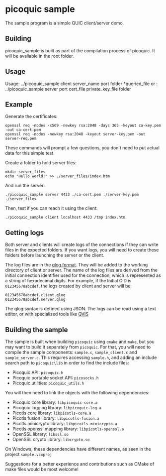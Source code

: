 picoquic sample
===============

The sample program is a simple QUIC client/server demo.

Building
--------
picoquic\_sample is built as part of the compilation process of picoquic. It
will be available in the root folder.

Usage
-----
Usage:
    ../picoquic_sample client server_name port folder *queried_file
or :
    ../picoquic_sample server port cert_file private_key_file folder

Example
-------

Generate the certificates:
```
openssl req -nodes -x509 -newkey rsa:2048 -days 365 -keyout ca-key.pem -out ca-cert.pem
openssl req -nodes -newkey rsa:2048 -keyout server-key.pem -out server-req.pem
```
These commands will prompt a few questions, you don't need to put actual data
for this simple test.

Create a folder to hold server files:
```
mkdir server_files
echo "Hello world!" >> ./server_files/index.htm
```
And run the server:
```
./picoquic_sample server 4433 ./ca-cert.pem ./server-key.pem ./server_files
```
Then, test if you can reach it using the client:
```
./picoquic_sample client localhost 4433 /tmp index.htm
```

Getting logs
------------
Both server and clients will create logs of the connections if they can write files
in the expected folders. If you want logs, you will need to create these
folders before launching the server or the client.

The log files are in the [qlog format](https://datatracker.ietf.org/doc/draft-marx-qlog-event-definitions-quic-h3/).
They will be added to the working directory of client or server. The name of the log files are derived from
the initial connection identifier used for the connection, which is represented
as a string of hexadecimal digits. For example, if the Initial CID is
`012345678abcdef`, the logs created by client and server will be:
```
012345678abcdef.client.qlog
012345678abcdef.server.qlog
```
The qlog syntax is defined using JSON. The logs can be read using a text editor,
or with specialized tools like [QVIS](https://qvis.edm.uhasselt.be/)

Building the sample
-------------------
The sample is built when building `picoquic` using `cmake` and `make`, but you
may want to build it separately from `picoquic`. For that, you will need
to compile the sample components: `sample.c`, `sample_client.c` and
`sample_server.c`. This requires accessing `sample.h`, and adding an include
search path to `picoquic\lib` in order to find the include files:

* Picoquic API: `picoquic.h`
* Picoquic portable socket API: `picosocks.h`
* Picoquic utilities: `picoquic_utils.h`

You will then need to link the objects with the following dependencies:

* Picoquic core library: `libpicoquic-core.a`
* Picoquic logging library: `libpicoquic-log.a`
* Picotls core library: `libpicotls-core.a` 
* Picotls fusion library: `libpicotls-fusion.a`
* Picotls minicrypto library: `libpicotls-minicrypto.a`
* Picotls openssl mapping library: `libpicotls-openssl.a`
* OpenSSL library: `libssl.so`
* OpenSSL crypto library: `libcrypto.so`

On Windows, these dependencies have different names, as seen in the project
`sample.vcxproj`

Suggestions for a better experience and contributions such as CMake of make
files would be most welcome!
